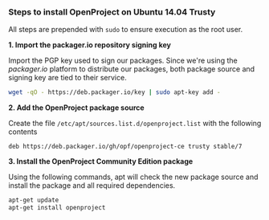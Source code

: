### Steps to install OpenProject on Ubuntu 14.04 Trusty

All steps are prepended with `sudo` to ensure execution as the root user.

**1. Import the packager.io repository signing key**

Import the PGP key used to sign our packages. Since we're using the _packager.io_ platform to distribute our packages, both package source and signing key are tied to their service.

```bash
wget -qO - https://deb.packager.io/key | sudo apt-key add -
```

**2. Add the OpenProject package source**

Create the file `/etc/apt/sources.list.d/openproject.list` with the following contents


```
deb https://deb.packager.io/gh/opf/openproject-ce trusty stable/7
```


**3. Install the OpenProject Community Edition package**

Using the following commands, apt will check the new package source and install the package and all required dependencies.

```bash
apt-get update
apt-get install openproject
```
